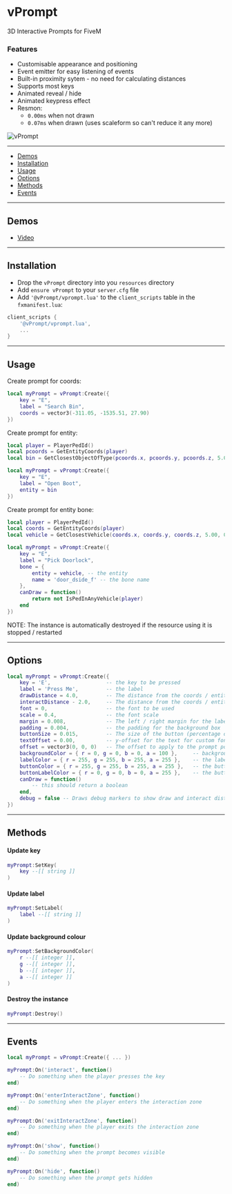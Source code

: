 # vPrompt
 3D Interactive Prompts for FiveM

 ### Features
 * Customisable appearance and positioning
 * Event emitter for easy listening of events
 * Built-in proximity sytem - no need for calculating distances
 * Supports most keys
 * Animated reveal / hide
 * Animated keypress effect
 * Resmon: 
    * `0.00ms` when not drawn
    * `0.07ms` when drawn (uses scaleform so can't reduce it any more)

![vPrompt](https://i.imgur.com/a7QwgLD.gif)

---


- [Demos](#demos)
- [Installation](#installation)
- [Usage](#usage)
- [Options](#options)
- [Methods](#methods)
- [Events](#events)
---

## Demos
- [Video](https://streamable.com/q4zhuc)

---

## Installation
* Drop the `vPrompt` directory into you `resources` directory
* Add `ensure vPrompt` to your `server.cfg` file
* Add `'@vPrompt/vprompt.lua'` to the `client_scripts` table in the `fxmanifest.lua`:

```lua
client_scripts {
    '@vPrompt/vprompt.lua',
    ...
}
```

---

## Usage
Create prompt for coords:
```lua
local myPrompt = vPrompt:Create({
    key = "E",
    label = "Search Bin",
    coords = vector3(-311.05, -1535.51, 27.90)
})
```

Create prompt for entity:
```lua
local player = PlayerPedId()
local pcoords = GetEntityCoords(player)
local bin = GetClosestObjectOfType(pcoords.x, pcoords.y, pcoords.z, 5.0, -654402915)

local myPrompt = vPrompt:Create({
    key = "E",
    label = "Open Boot",
    entity = bin
})
```

Create prompt for entity bone:
```lua
local player = PlayerPedId()
local coords = GetEntityCoords(player)
local vehicle = GetClosestVehicle(coords.x, coords.y, coords.z, 5.00, 0, 70)

local myPrompt = vPrompt:Create({
    key = "E",
    label = "Pick Doorlock",
    bone = {
        entity = vehicle, -- the entity
        name = 'door_dside_f' -- the bone name
    },
    canDraw = function()
        return not IsPedInAnyVehicle(player)
    end    
})
```

NOTE: The instance is automatically destroyed if the resource using it is stopped / restarted

---

## Options
```lua
local myPrompt = vPrompt:Create({
    key = 'E',                  -- the key to be pressed
    label = 'Press Me',         -- the label
    drawDistance = 4.0,         -- The distance from the coords / entity / bone before the prompt is drawn
    interactDistance - 2.0,     -- The distance from the coords / entity / bone before the player can interact    
    font = 0,                   -- the font to be used
    scale = 0.4,                -- the font scale
    margin = 0.008,             -- The left / right margin for the label text  (percentage of screen)
    padding = 0.004,            -- the padding for the background box  (percentage of screen)
    buttonSize = 0.015,         -- The size of the button (percentage of screen)
    textOffset = 0.00,          -- y-offset for the text for custom fonts (GTAV native fonts are handled by the instance)
    offset = vector3(0, 0, 0)   -- The offset to apply to the prompt position
    backgroundColor = { r = 0, g = 0, b = 0, a = 100 },     -- background box color
    labelColor = { r = 255, g = 255, b = 255, a = 255 },    -- the label color
    buttonColor = { r = 255, g = 255, b = 255, a = 255 },   -- the button's background color
    buttonLabelColor = { r = 0, g = 0, b = 0, a = 255 },    -- the button's text color
    canDraw = function()
        -- this should return a boolean
    end,
    debug = false -- Draws debug markers to show draw and interact distances
})
```

---

## Methods

#### Update key
```lua
myPrompt:SetKey(
    key --[[ string ]]
)
```

#### Update label
```lua
myPrompt:SetLabel(
    label --[[ string ]]
)
```

#### Update background colour
```lua
myPrompt:SetBackgroundColor(
    r --[[ integer ]],
    g --[[ integer ]],
    b --[[ integer ]],
    a --[[ integer ]]
)
```

#### Destroy the instance
```lua
myPrompt:Destroy()
```

---

## Events

```lua
local myPrompt = vPrompt:Create({ ... })

myPrompt:On('interact', function()
    -- Do something when the player presses the key
end)

myPrompt:On('enterInteractZone', function()
    -- Do something when the player enters the interaction zone
end)

myPrompt:On('exitInteractZone', function()
    -- Do something when the player exits the interaction zone
end)

myPrompt:On('show', function()
    -- Do something when the prompt becomes visible
end)

myPrompt:On('hide', function()
    -- Do something when the prompt gets hidden
end)
```

